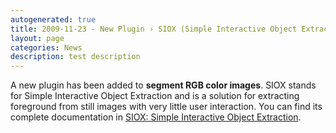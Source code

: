 ```yaml
---
autogenerated: true
title: 2009-11-23 - New Plugin › SIOX (Simple Interactive Object Extraction)
layout: page
categories: News
description: test description
---
```


A new plugin has been added to **segment RGB color images**. SIOX stands for Simple Interactive Object Extraction and is a solution for extracting foreground from still images with very little user interaction. You can find its complete documentation in [ SIOX: Simple Interactive Object Extraction](/plugins/siox--simple-interactive-object-extraction).


